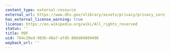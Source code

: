 ```yaml
---
content_type: external-resource
external_url: https://www.dhs.gov/xlibrary/assets/privacy/privacy_sorn_tsa_secureflight.pdf
has_external_license_warning: true
license: https://en.wikipedia.org/wiki/All_rights_reserved
status: ''
title: PDF
uid: 764c20ed-983b-48a7-afd5-88bd04889406
wayback_url: ''
---
```

